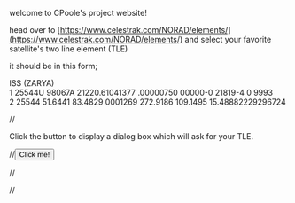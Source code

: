 welcome to CPoole's project website!

head over to [https://www.celestrak.com/NORAD/elements/](https://www.celestrak.com/NORAD/elements/) and select your favorite satellite's two line element (TLE)

it should be in this form;

ISS (ZARYA)             
1 25544U 98067A   21220.61041377  .00000750  00000-0  21819-4 0  9993  
2 25544  51.6441  83.4829 0001269 272.9186 109.1495 15.48882229296724

//<p>Click the button to display a dialog box which will ask for your TLE.</p>

//<button onclick="myFunction()">Click me!</button>

//<p id="demo"></p>

//<script>
//function myFunction() {
//  var tle = window.prompt("Paste your TLE: ");
//  window.alert("Your TLE is " + tle);
//  
//  let str = tle;
//  const myArrLines = tle.split("\n");
//  
//  satelliteName = myArrLines[0];
//  
  //catalogNum = myArr[];
  //classification = myArr[];
  
//}
//</script>
<script src="script.js" type="text/javascript"></script>
